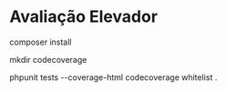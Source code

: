 # Avaliação Elevador

composer install

mkdir codecoverage

phpunit tests --coverage-html codecoverage whitelist .
